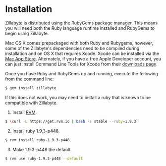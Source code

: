 # Installation

Zillabyte is distributed using the RubyGems package manager. This means you will need both the Ruby language runtime installed and RubyGems to begin using Zillabyte.

Mac OS X comes prepackaged with both Ruby and Rubygems, however, some of the Zillabyte's dependencies need to be compiled during installation and on OS X that requires Xcode. Xcode can be installed via the [Mac App Store](http://itunes.apple.com/us/app/xcode/id497799835?ls=1&mt=12). Alternately, if you have a free Apple Developer account, you can just install Command Line Tools for Xcode from their [downloads page](https://developer.apple.com/downloads/index.action).

Once you have Ruby and RubyGems up and running, execute the following from the command line:

``` bash
$ gem install zillabyte
```

If this does not work, you may need to install a ruby that is known to be compatible with Zillabyte. 

1) Install [RVM](https://rvm.io/).  

```bash
$ \curl -L https://get.rvm.io | bash -s stable --ruby=1.9.3
``` 

2) Install ruby 1.9.3-p448. 

```bash
$ rvm install ruby-1.9.3-p448
```

3) Make 1.9.3-p448 the default.  

```bash
$ rvm use ruby-1.9.3-p448 --default
```

